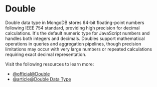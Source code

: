 # Double

Double data type in MongoDB stores 64-bit floating-point numbers following IEEE 754 standard, providing high precision for decimal calculations. It's the default numeric type for JavaScript numbers and handles both integers and decimals. Doubles support mathematical operations in queries and aggregation pipelines, though precision limitations may occur with very large numbers or repeated calculations requiring exact decimal representation.

Visit the following resources to learn more:

- [@official@Double](https://www.mongodb.com/docs/mongodb-shell/reference/data-types/#double)
- [@article@Double Data Type](https://www.scaler.com/topics/mongodb-data-types/)